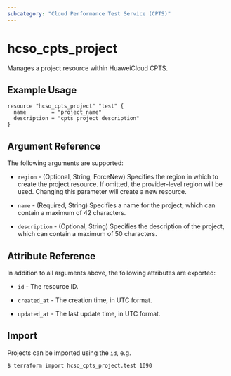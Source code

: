 ```yaml
---
subcategory: "Cloud Performance Test Service (CPTS)"
---
```


# hcso_cpts_project

Manages a project resource within HuaweiCloud CPTS.

## Example Usage

```hcl
resource "hcso_cpts_project" "test" {
  name        = "project_name"
  description = "cpts project description"
}
```

## Argument Reference

The following arguments are supported:

* `region` - (Optional, String, ForceNew) Specifies the region in which to create the project resource. If omitted, the
  provider-level region will be used. Changing this parameter will create a new resource.

* `name` - (Required, String) Specifies a name for the project, which can contain a maximum of 42 characters.

* `description` - (Optional, String) Specifies the description of the project, which can contain a maximum of
 50 characters.

## Attribute Reference

In addition to all arguments above, the following attributes are exported:

* `id` - The resource ID.

* `created_at` - The creation time, in UTC format.

* `updated_at` - The last update time, in UTC format.

## Import

Projects can be imported using the `id`, e.g.

```
$ terraform import hcso_cpts_project.test 1090
```
